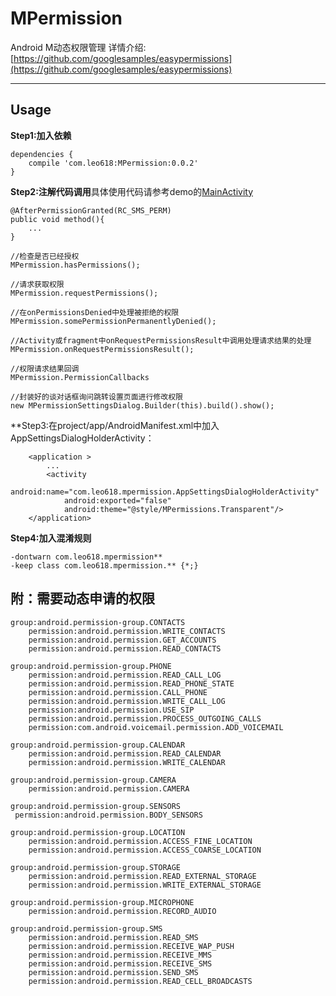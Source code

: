 # MPermission
Android M动态权限管理 详情介绍:[https://github.com/googlesamples/easypermissions](https://github.com/googlesamples/easypermissions)


----------


## Usage ##


**Step1:加入依赖**

	dependencies {
	    compile 'com.leo618:MPermission:0.0.2'
	}

**Step2:注解代码调用**具体使用代码请参考demo的[MainActivity](https://github.com/Leo0618/MPermission/blob/master/app/src/main/java/com/leo618/mpermissions/MainActivity.java "MainActivity")


    @AfterPermissionGranted(RC_SMS_PERM)
	public void method(){
		...
	}

	//检查是否已经授权
	MPermission.hasPermissions();

	//请求获取权限
	MPermission.requestPermissions();

	//在onPermissionsDenied中处理被拒绝的权限
	MPermission.somePermissionPermanentlyDenied();
	
	//Activity或fragment中onRequestPermissionsResult中调用处理请求结果的处理
	MPermission.onRequestPermissionsResult();
	
	//权限请求结果回调	
	MPermission.PermissionCallbacks

	//封装好的谈对话框询问跳转设置页面进行修改权限
	new MPermissionSettingsDialog.Builder(this).build().show();


**Step3:在project/app/AndroidManifest.xml中加入 AppSettingsDialogHolderActivity：

		<application >
			...
	        <activity
                android:name="com.leo618.mpermission.AppSettingsDialogHolderActivity"
                android:exported="false"
                android:theme="@style/MPermissions.Transparent"/>
	    </application>


**Step4:加入混淆规则**
	
	-dontwarn com.leo618.mpermission**
	-keep class com.leo618.mpermission.** {*;}



## 附：需要动态申请的权限 ##

	group:android.permission-group.CONTACTS
	    permission:android.permission.WRITE_CONTACTS
	    permission:android.permission.GET_ACCOUNTS    
	    permission:android.permission.READ_CONTACTS

	group:android.permission-group.PHONE
	    permission:android.permission.READ_CALL_LOG
	    permission:android.permission.READ_PHONE_STATE 
	    permission:android.permission.CALL_PHONE
	    permission:android.permission.WRITE_CALL_LOG
	    permission:android.permission.USE_SIP
	    permission:android.permission.PROCESS_OUTGOING_CALLS
	    permission:com.android.voicemail.permission.ADD_VOICEMAIL

	group:android.permission-group.CALENDAR
	    permission:android.permission.READ_CALENDAR
	    permission:android.permission.WRITE_CALENDAR

	group:android.permission-group.CAMERA
    	permission:android.permission.CAMERA

	group:android.permission-group.SENSORS
   	 permission:android.permission.BODY_SENSORS

	group:android.permission-group.LOCATION
	    permission:android.permission.ACCESS_FINE_LOCATION
	    permission:android.permission.ACCESS_COARSE_LOCATION

	group:android.permission-group.STORAGE
	    permission:android.permission.READ_EXTERNAL_STORAGE
	    permission:android.permission.WRITE_EXTERNAL_STORAGE

	group:android.permission-group.MICROPHONE
    	permission:android.permission.RECORD_AUDIO
	
	group:android.permission-group.SMS
	    permission:android.permission.READ_SMS
	    permission:android.permission.RECEIVE_WAP_PUSH
	    permission:android.permission.RECEIVE_MMS
	    permission:android.permission.RECEIVE_SMS
	    permission:android.permission.SEND_SMS
	    permission:android.permission.READ_CELL_BROADCASTS
